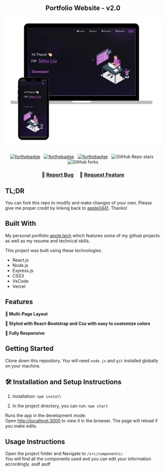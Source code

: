 <h2 align="center">
  Portfolio Website - v2.0<br/>
  <!-- <a href="https://photofolio-1.web.app/" target="_blank">apple.tech</a> -->
</h2>
<div align="center">
  <img alt="Demo" src="./Images/readme-img1.png" />
</div>

<br/>
   
<center>

[![forthebadge](https://forthebadge.com/images/badges/built-with-love.svg)](https://forthebadge.com) &nbsp;
[![forthebadge](https://forthebadge.com/images/badges/made-with-javascript.svg)](https://forthebadge.com) &nbsp;
[![forthebadge](https://forthebadge.com/images/badges/open-source.svg)](https://forthebadge.com) &nbsp;
![GitHub Repo stars](https://img.shields.io/github/stars/apple0441/Portfolio?color=red&logo=github&style=for-the-badge) &nbsp;
![GitHub forks](https://img.shields.io/github/forks/apple0441/Portfolio?color=red&logo=github&style=for-the-badge)

</center>

<h3 align="center">
    🔹
    <a href="https://github.com/apple0441/Portfolio/issues">Report Bug</a> &nbsp; &nbsp;
    🔹
    <a href="https://github.com/apple0441/Portfolio/issues">Request Feature</a>
</h3> 

## TL;DR

You can fork this repo to modify and make changes of your own. Please give me proper credit by linking back to [apple0441](https://github.com/apple0441/Portfolio). Thanks!

## Built With

My personal portfolio <a href="https://photofolio-1.web.app/" target="_blank">apple.tech</a> which features some of my github projects as well as my resume and technical skills.<br/>

This project was built using these technologies.

- React.js
- Node.js
- Express.js
- CSS3
- VsCode
- Vercel

## Features

**📖 Multi-Page Layout**

**🎨 Styled with React-Bootstrap and Css with easy to customize colors**

**📱 Fully Responsive**

## Getting Started

Clone down this repository. You will need `node.js` and `git` installed globally on your machine.

## 🛠 Installation and Setup Instructions

1. Installation: `npm install`

2. In the project directory, you can run: `npm start`

Runs the app in the development mode.\
Open [http://localhost:3000](http://localhost:3000) to view it in the browser.
The page will reload if you make edits.

## Usage Instructions

Open the project folder and Navigate to `/src/components/`. <br/>
You will find all the components used and you can edit your information accordingly.
asdf
 asdf 